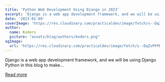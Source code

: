 ```yaml
---
title: 'Python Web Development Using Django in 2023'
excerpt: 'Django is a web app development framework, and we will be using Django Python in this blog to make...'
date: '2023-01-09'
coverImage: 'https://res.cloudinary.com/practicaldev/image/fetch/s--DqZvPFPR--/c_imagga_scale,f_auto,fl_progressive,h_420,q_auto,w_1000/https://dev-to-uploads.s3.amazonaws.com/uploads/articles/odormqglb226ya6oy8i8.jpg'
author:
  name: Koders
  picture: "assets/blog/authors/koders.png"
ogImage:
  url: 'https://res.cloudinary.com/practicaldev/image/fetch/s--DqZvPFPR--/c_imagga_scale,f_auto,fl_progressive,h_420,q_auto,w_1000/https://dev-to-uploads.s3.amazonaws.com/uploads/articles/odormqglb226ya6oy8i8.jpg'
---
```


Django is a web app development framework, and we will be using Django Python in this blog to make...

[Read more](https://dev.to/quokkalabs/python-web-development-using-django-in-2023-1ced)
